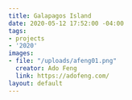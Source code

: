```yaml
---
title: Galapagos Island
date: 2020-05-12 17:52:00 -04:00
tags:
- projects
- '2020'
images:
- file: "/uploads/afeng01.png"
  creator: Ado Feng
  link: https://adofeng.com/
layout: default
---
```


